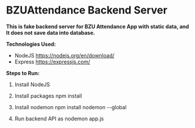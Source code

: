 # BZUAttendance Backend Server

**This is fake backend server for BZU Attendance App with static data,
and It does not save data into database.**

**Technologies Used:**
- NodeJS https://nodejs.org/en/download/
- Express https://expressjs.com/

**Steps to Run:**

1. Install NodeJS

2. Install packages
npm install

3. Install nodemon
npm install nodemon --global

3. Run backend API as
nodemon app.js